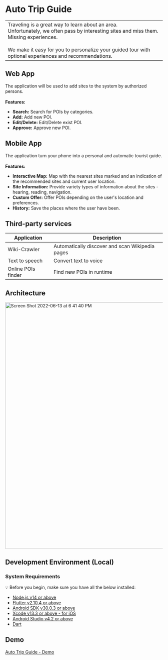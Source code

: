 # Auto Trip Guide
<table>
<tr>
<td>
Traveling is a great way to learn about an area.  <br />
Unfortunately, we often pass by interesting sites and miss them. Missing experiences.
   <br />
   <br />
We make it easy for you to personalize your guided tour with optional experiences and recommendations.
</td>
</tr>
</table>

## Web App
The application will be used to add sites to the system by authorized persons. <br /><br />
**Features:**
* **Search:** Search for POIs by categories.
* **Add:** Add new POI.
* **Edit/Delete:** Edit/Delete exist POI.
* **Approve:** Approve new POI.


## Mobile App
The application turn your phone into a personal and automatic tourist guide. <br /><br />
**Features:**
* **Interactive Map:** Map with the nearest sites marked and an indication of the recommended sites and current user location.
* **Site Information:** Provide variety types of information about the sites - hearing, reading, navigation.
* **Custom Offer:** Offer POIs depending on the user's location and preferences.
* **History:** Save the places where the user have been.


## Third-party services

| Application             | Description                                      |
| ----------------------- | ------------------------------------------------ |
| Wiki-Crawler            | Automatically discover and scan Wikipedia pages  |
| Text to speech          | Convert text to voice                            |
| Online POIs finder      | Find new POIs in runtime                         |

## Architecture
<img width="785" alt="Screen Shot 2022-06-13 at 6 41 40 PM" src="https://user-images.githubusercontent.com/73112796/173392087-456b1b61-2a05-4d17-b67c-e1d2a54d09f9.png">


## Development Environment (Local)
### System Requirements

:bulb: Before you begin, make sure you have all the below installed:

- [Node.js v14 or above](https://nodejs.org/en/download/)
- [Flutter v2.10.4 or above](https://docs.flutter.dev/get-started/install)
- [Android SDK v30.0.3 or above](https://developer.android.com/studio)
- [Xcode v13.3 or above - for iOS](https://developer.apple.com/xcode/)
- [Android Studio v4.2 or above](https://developer.android.com/studio)
- [Dart](https://dart.dev/get-dart)

## Demo
[Auto Trip Guide - Demo](https://youtu.be/i5quL6zx8kY)


